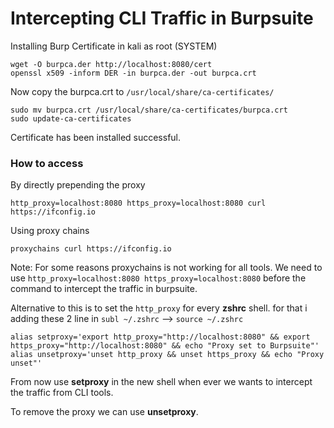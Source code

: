 # Intercepting CLI Traffic in Burpsuite

Installing Burp Certificate in kali as root (SYSTEM)

```
wget -O burpca.der http://localhost:8080/cert
openssl x509 -inform DER -in burpca.der -out burpca.crt
```

Now copy the burpca.crt to `/usr/local/share/ca-certificates/` 

```
sudo mv burpca.crt /usr/local/share/ca-certificates/burpca.crt
sudo update-ca-certificates
```

Certificate has been installed successful.

### How to access

By directly prepending the proxy
```
http_proxy=localhost:8080 https_proxy=localhost:8080 curl https://ifconfig.io
```

Using proxy chains

```
proxychains curl https://ifconfig.io
```

Note: For some reasons proxychains is not working for all tools.
We need to use `http_proxy=localhost:8080 https_proxy=localhost:8080` before the command to intercept the traffic in burpsuite.

Alternative to this is to set the `http_proxy` for every **zshrc** shell. for that i adding these 2 line in `subl ~/.zshrc` --> `source ~/.zshrc`

```
alias setproxy='export http_proxy="http://localhost:8080" && export https_proxy="http://localhost:8080" && echo "Proxy set to Burpsuite"'
alias unsetproxy='unset http_proxy && unset https_proxy && echo "Proxy unset"'
```

From now use **setproxy** in the new shell when ever we wants to intercept the traffic from CLI tools.

To remove the proxy we can use **unsetproxy**.